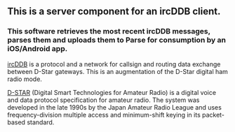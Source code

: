 ## This is a server component for an ircDDB client.

### This software retrieves the most recent ircDDB messages, parses them and uploads them to Parse for consumption by an iOS/Android app.

[ircDDB](http://db0fhn.efi.fh-nuernberg.de/doku.php?id=projects:dstar:ircddb) is a protocol and a network for callsign and routing data exchange between D-Star gateways. This is an augmentation of the D-Star digital ham radio mode.

[D-STAR](https://en.wikipedia.org/wiki/D-STAR) (Digital Smart Technologies for Amateur Radio) is a digital voice and data protocol specification for amateur radio. The system was developed in the late 1990s by the Japan Amateur Radio League and uses frequency-division multiple access and minimum-shift keying in its packet-based standard.
